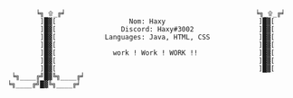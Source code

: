             ​
           ╘╗_۩_╔╛​                                               ╘╗_۩_╔╛​
            ]█▓[​                  Nom: Haxy                       ]█▓[​
            ]█▓[​                Discord: Haxy#3002                ]█▓[​       
            ]█▓[​            Languages: Java, HTML, CSS            ]█▓[​  
            ]█▓[​                                                  ]█▓[​  
            ]█▓[​              work ! Work ! WORK !!               ]█▓[​  
            ]█▓[​                                                  ]█▓[​  
            ]█▓[​                                                  ]█▓[​  
     ╘╗____╔╝█▓╚╗____╔╛​                                    ╘╗____╔╝█▓╚╗____╔╛​
